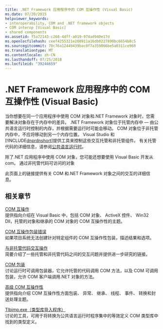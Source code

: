 ```yaml
---
title: .NET Framework 应用程序中的 COM 互操作性 (Visual Basic)
ms.date: 07/20/2015
helpviewer_keywords:
- interoperability, COM and .NET framework objects
- COM interop [Visual Basic]
- shared components
ms.assetid: f5a72143-c268-4dff-a019-974ad940e17d
ms.openlocfilehash: ceef4255321e208911a16db0227890bc6654b8c5
ms.sourcegitcommit: 70c76a12449439bac0f7a359866be5a0311ce960
ms.translationtype: MT
ms.contentlocale: zh-CN
ms.lasthandoff: 07/25/2018
ms.locfileid: "39244659"
---
```

# <a name="com-interoperability-in-net-framework-applications-visual-basic"></a>.NET Framework 应用程序中的 COM 互操作性 (Visual Basic)
当你想要在同一个应用程序中使用 COM 对象和.NET Framework 对象时，您需要解决对象存在于内存中的差异。 .NET Framework 对象位于托管内存中 — 由公共语言运行时控制的内存，并根据需要运行时可能会移动。 COM 对象位于非托管内存中，不应将移动到另一个内存位置。 Visual Studio 和[!INCLUDE[dnprdnshort](~/includes/dnprdnshort-md.md)]提供工具来控制这些交互托管和非托管组件。 有关托管代码的详细信息，请参阅[公共语言运行时](../../../standard/clr.md)。  
  
 除了.NET 应用程序中使用 COM 对象，您可能还想要使用 Visual Basic 开发从 com。 通过非托管代码可访问的对象  
  
 此页面上的链接提供有关 COM 和.NET Framework 对象之间的交互的详细信息。  
  
## <a name="related-sections"></a>相关章节  
 [COM 互操作](../../../visual-basic/programming-guide/com-interop/index.md)  
 提供指向介绍在 Visual Basic 中，包括 COM 对象、 ActiveX 控件、 Win32 Dll，托管的对象和继承的 COM 对象的 COM 互操作性的主题。  
  
 [COM 互操作包装错误](/cpp/misc/com-interop-wrapper-error)  
 如果项目系统无法创建针对特定组件的 COM 互操作性包装，描述结果和选项。  
  
 [与非托管代码交互操作](../../../framework/interop/index.md)  
 简要介绍了一些托管和非托管代码之间的交互问题并提供进一步研究的链接。  
  
 [COM 包装](../../../framework/interop/com-wrappers.md)  
 讨论运行时可调用包装器，它允许托管的代码调用 COM 方法，以及 COM 可调用包装，允许 COM 客户端调用.NET 对象的方法。  
  
 [高级 COM 互操作性](../../../framework/interop/index.md)  
 提供指向介绍 COM 互操作性方面包装、 异常、 继承、 线程、 事件、 转换和封送处理主题。  
  
 [Tlbimp.exe（类型库导入程序）](../../../framework/tools/tlbimp-exe-type-library-importer.md)  
 讨论的工具，可用于将转换为公共语言运行时程序集中的等效定义 COM 类型库中找到的类型定义。
